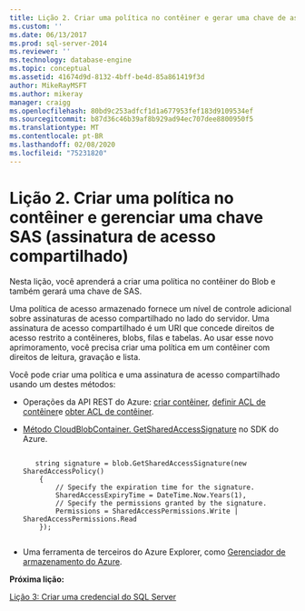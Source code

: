 ```yaml
---
title: Lição 2. Criar uma política no contêiner e gerar uma chave de assinatura de acesso compartilhado (SAS) | Microsoft Docs
ms.custom: ''
ms.date: 06/13/2017
ms.prod: sql-server-2014
ms.reviewer: ''
ms.technology: database-engine
ms.topic: conceptual
ms.assetid: 41674d9d-8132-4bff-be4d-85a861419f3d
author: MikeRayMSFT
ms.author: mikeray
manager: craigg
ms.openlocfilehash: 80bd9c253adfcf1d1a677953fef183d9109534ef
ms.sourcegitcommit: b87d36c46b39af8b929ad94ec707dee8800950f5
ms.translationtype: MT
ms.contentlocale: pt-BR
ms.lasthandoff: 02/08/2020
ms.locfileid: "75231820"
---
```

# <a name="lesson-2-create-a-policy-on-container-and-generate-a-shared-access-signature-sas-key"></a>Lição 2. Criar uma política no contêiner e gerenciar uma chave SAS (assinatura de acesso compartilhado)
  Nesta lição, você aprenderá a criar uma política no contêiner do Blob e também gerará uma chave de SAS.  
  
 Uma política de acesso armazenado fornece um nível de controle adicional sobre assinaturas de acesso compartilhado no lado do servidor. Uma assinatura de acesso compartilhado é um URI que concede direitos de acesso restrito a contêineres, blobs, filas e tabelas. Ao usar esse novo aprimoramento, você precisa criar uma política em um contêiner com direitos de leitura, gravação e lista.  
  
 Você pode criar uma política e uma assinatura de acesso compartilhado usando um destes métodos:  
  
-   Operações da API REST do Azure: [criar contêiner](https://msdn.microsoft.com/library/azure/dd179468.aspx), [definir ACL de contêiner](https://msdn.microsoft.com/library/azure/dd179391.aspx)e [obter ACL de contêiner](https://msdn.microsoft.com/library/azure/dd179469.aspx).  
  
-   [Método CloudBlobContainer. GetSharedAccessSignature](https://docs.microsoft.com/dotnet/api/microsoft.azure.storage.blob.cloudblobcontainer.getsharedaccesssignature) no SDK do Azure.  
  
    ```  
  
       string signature = blob.GetSharedAccessSignature(new SharedAccessPolicy()   
        {   
            // Specify the expiration time for the signature.   
            SharedAccessExpiryTime = DateTime.Now.Years(1),   
            // Specify the permissions granted by the signature.    
            Permissions = SharedAccessPermissions.Write | SharedAccessPermissions.Read   
        });  
  
    ```  
  
-   Uma ferramenta de terceiros do Azure Explorer, como [Gerenciador de armazenamento do Azure](https://azurestorageexplorer.codeplex.com/).  
  
 **Próxima lição:**  
  
 [Lição 3: Criar uma credencial do SQL Server](../relational-databases/lesson-2-create-a-sql-server-credential-using-a-shared-access-signature.md)  
  
